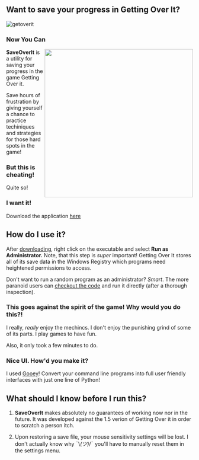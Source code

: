 ## Want to save your progress in Getting Over It?

![getoverit](https://user-images.githubusercontent.com/1408720/34637867-457e3494-f274-11e7-8f5e-854d370f3990.jpg)

### Now You Can


<img src="https://user-images.githubusercontent.com/1408720/34637919-235b80c8-f275-11e7-99d4-6e9f283a8c35.png" align="right" width="400" height="auto">

**SaveOverIt** is a utility for saving your progress in the game Getting Over it. 

Save hours of frustration by giving yourself a chance to practice techiniques and strategies for those hard spots in the game! 

### But this is cheating!

Quite so! 

### I want it! 

Download the application [here](#http://google.com) 

## How do I use it? 

After [downloading](#google.com), right click on the executable and select **Run as Administrator.** Note, that this step is _super_ important! Getting Over It stores all of its save data in the Windows Registry which programs need heightened permissions to access. 

Don't want to run a random program as an administrator? _Smart_. The more paranoid users can [checkout the code](#) and run it directly (after a thorough inspection).  


### This goes against the spirit of the game! Why would you do this?! 

I really, _really_ enjoy the mechincs. I don't enjoy the punishing grind of some of its parts. I play games to have fun.

Also, it only took a few minutes to do. 

### Nice UI. How'd you make it?

I used [Gooey](https://github.com/chriskiehl/Gooey)! Convert your command line programs into full user friendly interfaces with just one line of Python! 

## What should I know before I run this?

1. **SaveOverIt** makes absolutely no guarantees of working now nor in the future. It was developed against the 1.5 verion of Getting Over it in order to scratch a person itch. 

2. Upon restoring a save file, your mouse sensitivity settings will be lost. I don't actually know why ¯\\_(ツ)_/¯
 you'll have to manually reset them in the settings menu. 




